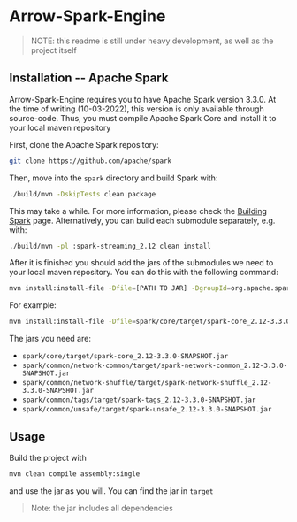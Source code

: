 # Arrow-Spark-Engine
>NOTE: this readme is still under heavy development, as well as the project itself

## Installation -- Apache Spark
Arrow-Spark-Engine requires you to have Apache Spark version 3.3.0.
At the time of writing (10-03-2022), this version is only available through source-code.
Thus, you must compile Apache Spark Core and install it to your local maven repository

First, clone the Apache Spark repository:
```bash
git clone https://github.com/apache/spark
```
Then, move into the `spark` directory and build Spark with: 
```bash
./build/mvn -DskipTests clean package
```
This may take a while. For more information, please check the [Building Spark](https://spark.apache.org/docs/latest/building-spark.html) page.
Alternatively, you can build each submodule separately, e.g. with:
```bash
./build/mvn -pl :spark-streaming_2.12 clean install
```

After it is finished you should add the jars of the submodules we need to your local maven repository. 
You can do this with the following command: 
```bash
mvn install:install-file -Dfile=[PATH TO JAR] -DgroupId=org.apache.spark -DartifactId=[ARTIFACT-ID] -Dversion=3.3.0-SNAPSHOT -Dpackaging=jar -DgeneratePom=true
```
For example:
```bash
mvn install:install-file -Dfile=spark/core/target/spark-core_2.12-3.3.0-SNAPSHOT.jar -DgroupId=org.apache.spark -DartifactId=spark-core_2.12 -Dversion=3.3.0-SNAPSHOT -Dpackaging=jar -DgeneratePom=true
```
The jars you need are:
- `spark/core/target/spark-core_2.12-3.3.0-SNAPSHOT.jar`
- `spark/common/network-common/target/spark-network-common_2.12-3.3.0-SNAPSHOT.jar`
- `spark/common/network-shuffle/target/spark-network-shuffle_2.12-3.3.0-SNAPSHOT.jar`
- `spark/common/tags/target/spark-tags_2.12-3.3.0-SNAPSHOT.jar`
- `spark/common/unsafe/target/spark-unsafe_2.12-3.3.0-SNAPSHOT.jar`

## Usage
Build the project with 
```bash
mvn clean compile assembly:single
```
and use the jar as you will. You can find the jar in `target`
>Note: the jar includes all dependencies